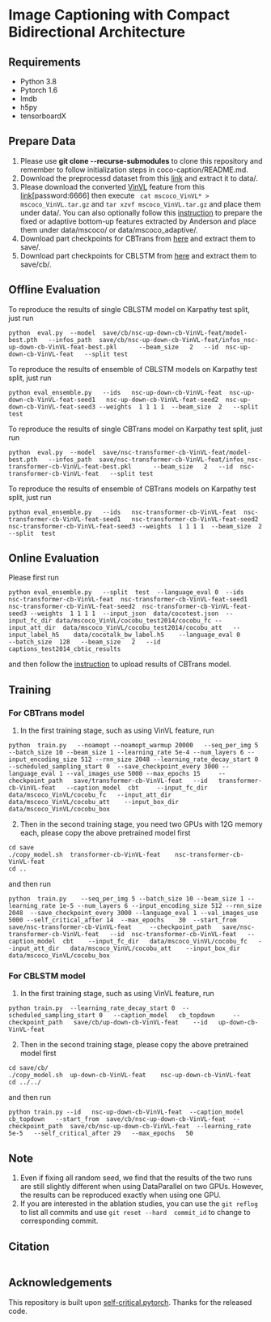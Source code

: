 # Image Captioning with Compact Bidirectional Architecture

## Requirements
- Python 3.8
- Pytorch 1.6
- lmdb
- h5py
- tensorboardX

## Prepare Data
1. Please use **git clone --recurse-submodules** to clone this repository and remember to follow initialization steps in coco-caption/README.md.
2. Download the preprocessd dataset from this [link](https://entuedu-my.sharepoint.com/:u:/g/personal/n1806230d_e_ntu_edu_sg/ESjYq2E7NlJGuyCaNyCSadEBarCtcRtUMR7Nd0UgTIm3-A?e=Rl0Bu2) and extract it to data/.
3. Please download the converted [VinVL](https://github.com/pzzhang/VinVL/blob/main/DOWNLOAD.md#pre-exacted-image-features) feature from this [link](https://pan.baidu.com/s/1CrhNEE94uCZyibqoaOEJPw)[password:6666] then execute ``` cat mscoco_VinVL* > mscoco_VinVL.tar.gz``` and ```tar xzvf mscoco_VinVL.tar.gz``` and place them under data/. You can also optionally follow this [instruction](https://github.com/ruotianluo/self-critical.pytorch/blob/master/data/README.md#convert-from-peteanderson80s-original-file) to prepare the fixed or adaptive  bottom-up features extracted by Anderson and place them under data/mscoco/ or data/mscoco_adaptive/.
4. Download part checkpoints for CBTrans from [here](https://entuedu-my.sharepoint.com/:u:/g/personal/n1806230d_e_ntu_edu_sg/ER1w9q3ekqpKmiVPW_yL2pABY2TSyb_PoyBK0xDqEHH_zg?e=7Hfwdk) and extract them to save/.
5. Download part checkpoints for CBLSTM from [here](https://entuedu-my.sharepoint.com/:u:/g/personal/n1806230d_e_ntu_edu_sg/EVhkGkYbwOxBhY5szkDOxvYBKvobseNee550qmZeaTjpyw?e=WhmiJg) and extract them to save/cb/.

## Offline Evaluation
To reproduce the results of single CBLSTM model on Karpathy test split, just run

```
python  eval.py  --model  save/cb/nsc-up-down-cb-VinVL-feat/model-best.pth   --infos_path  save/cb/nsc-up-down-cb-VinVL-feat/infos_nsc-up-down-cb-VinVL-feat-best.pkl      --beam_size   2   --id  nsc-up-down-cb-VinVL-feat   --split test
```
To reproduce the results of ensemble of CBLSTM models on Karpathy test split, just run
```
python eval_ensemble.py   --ids   nsc-up-down-cb-VinVL-feat  nsc-up-down-cb-VinVL-feat-seed1   nsc-up-down-cb-VinVL-feat-seed2  nsc-up-down-cb-VinVL-feat-seed3 --weights  1 1 1 1  --beam_size  2   --split  test
```

To reproduce the results of single CBTrans model on Karpathy test split, just run

```
python  eval.py  --model  save/nsc-transformer-cb-VinVL-feat/model-best.pth   --infos_path  save/nsc-transformer-cb-VinVL-feat/infos_nsc-transformer-cb-VinVL-feat-best.pkl      --beam_size   2   --id  nsc-transformer-cb-VinVL-feat   --split test
```
To reproduce the results of ensemble of CBTrans models on Karpathy test split, just run
```
python eval_ensemble.py   --ids   nsc-transformer-cb-VinVL-feat  nsc-transformer-cb-VinVL-feat-seed1   nsc-transformer-cb-VinVL-feat-seed2  nsc-transformer-cb-VinVL-feat-seed3 --weights  1 1 1 1  --beam_size  2   --split  test
```



## Online Evaluation
Please first run
```
python eval_ensemble.py   --split  test  --language_eval 0  --ids   nsc-transformer-cb-VinVL-feat  nsc-transformer-cb-VinVL-feat-seed1   nsc-transformer-cb-VinVL-feat-seed2  nsc-transformer-cb-VinVL-feat-seed3 --weights  1 1 1 1  --input_json  data/cocotest.json  --input_fc_dir data/mscoco_VinVL/cocobu_test2014/cocobu_fc --input_att_dir  data/mscoco_VinVL/cocobu_test2014/cocobu_att   --input_label_h5    data/cocotalk_bw_label.h5    --language_eval 0        --batch_size  128   --beam_size   2   --id   captions_test2014_cbtic_results 
```
and then follow the [instruction](https://cocodataset.org/#captions-eval) to upload results of CBTrans model.
## Training

### For CBTrans model
1.  In the first training stage, such as using VinVL feature,  run 
```
python  train.py   --noamopt --noamopt_warmup 20000   --seq_per_img 5 --batch_size 10 --beam_size 1 --learning_rate 5e-4 --num_layers 6 --input_encoding_size 512 --rnn_size 2048 --learning_rate_decay_start 0  --scheduled_sampling_start 0  --save_checkpoint_every 3000 --language_eval 1 --val_images_use 5000 --max_epochs 15     --checkpoint_path   save/transformer-cb-VinVL-feat   --id   transformer-cb-VinVL-feat   --caption_model  cbt     --input_fc_dir   data/mscoco_VinVL/cocobu_fc   --input_att_dir   data/mscoco_VinVL/cocobu_att    --input_box_dir    data/mscoco_VinVL/cocobu_box    
```

2. Then in the second training stage, you need two GPUs with 12G memory each, please copy the above pretrained model first

```
cd save
./copy_model.sh  transformer-cb-VinVL-feat    nsc-transformer-cb-VinVL-feat
cd ..
``` 
and then run
```
python  train.py    --seq_per_img 5 --batch_size 10 --beam_size 1 --learning_rate 1e-5 --num_layers 6 --input_encoding_size 512 --rnn_size 2048  --save_checkpoint_every 3000 --language_eval 1 --val_images_use 5000 --self_critical_after 14  --max_epochs    30  --start_from   save/nsc-transformer-cb-VinVL-feat     --checkpoint_path   save/nsc-transformer-cb-VinVL-feat   --id  nsc-transformer-cb-VinVL-feat   --caption_model  cbt    --input_fc_dir   data/mscoco_VinVL/cocobu_fc   --input_att_dir   data/mscoco_VinVL/cocobu_att    --input_box_dir    data/mscoco_VinVL/cocobu_box 
```
### For CBLSTM model
1.  In the first training stage, such as using VinVL feature,  run 
```
python train.py  --learning_rate_decay_start 0  --scheduled_sampling_start 0   --caption_model   cb_topdown     --checkpoint_path   save/cb/up-down-cb-VinVL-feat    --id   up-down-cb-VinVL-feat
```
2. Then in the second training stage, please copy the above pretrained model first

```
cd save/cb/
./copy_model.sh  up-down-cb-VinVL-feat    nsc-up-down-cb-VinVL-feat
cd ../../
``` 
and then run
```
python train.py --id   nsc-up-down-cb-VinVL-feat  --caption_model cb_topdown   --start_from  save/cb/nsc-up-down-cb-VinVL-feat  --checkpoint_path  save/cb/nsc-up-down-cb-VinVL-feat  --learning_rate 5e-5   --self_critical_after 29   --max_epochs   50
```


## Note
1. Even if  fixing  all random seed, we find that the results of the two runs are still slightly different when using DataParallel on two GPUs. However, the results can be reproduced exactly when using one GPU.
2. If you are interested in the ablation studies, you can use the `git reflog` to list all commits and use `git reset --hard  commit_id` to change to corresponding commit. 

## Citation

```

```

## Acknowledgements
This repository is built upon [self-critical.pytorch](https://github.com/ruotianluo/self-critical.pytorch). Thanks for the released  code.
